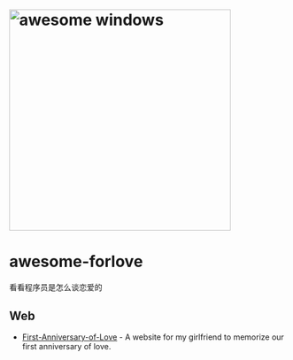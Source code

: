 # <img src="https://raw.githubusercontent.com/Awesome-Windows/Awesome/master/Love_Heart_symbol.svg.png" width="400" alt="awesome windows"> 
# awesome-forlove

看看程序员是怎么谈恋爱的


## Web

- [First-Anniversary-of-Love](https://github.com/Ain-Crad/First-Anniversary-of-Love?tab=readme-ov-file) - A website for my girlfriend to memorize our first anniversary of love.


